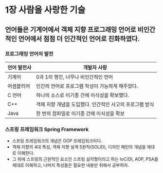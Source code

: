 # 1장 사람을 사랑한 기술
## 언어들은 기계어에서 객체 지향 프로그래밍 언어로 비인간적인 언어에서 점점 더 인간적인 언어로 진화하였다.

### 프로그래밍 언어의 발전
|언어 발전사|개발자 사랑|
|---|---|
|기계어|0과 1의 행진, 너무나 비인간적인 언어|
|어셈블리어|인간의 언어로 프로그램 작성이 가능하게 해주었다.|
|C 언어|하나의 소스로 이기종 간에 이식성을 확보했다.|
|C++|객체 지향 개념을 도입했다. 인간적인 사고의 프로그램 방식|
|Java|한 번의 컴파일로 이기종 간에 이식성을 확보|

### 스프링 프레임워크 Spring Framework
* 스프링 프레임워크의 개념은 OOP 프레임워크이다.
* 객체 지향의 4대 특성, 객체 지향 설계 5원칙(SOLID), 디자인 패턴의 개념을 제대로 이해한다.
* 그 위에 스프링의 근원적인 요소인 스프링 삼각형이라고 하는 IoC/DI, AOP, PSA를 제대로 이해하고, 나머지 특성들은 필요한 내용만 취해서 공부하자.  